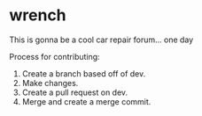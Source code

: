 # wrench

This is gonna be a cool car repair forum... one day

Process for contributing:
1. Create a branch based off of dev.
2. Make changes.
3. Create a pull request on dev.
4. Merge and create a merge commit.
